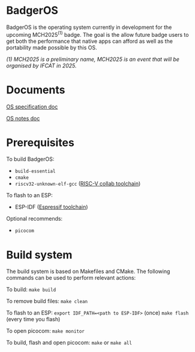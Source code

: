 # BadgerOS

BadgerOS is the operating system currently in development for the upcoming MCH2025<sup>(1)</sup> badge.
The goal is the allow future badge users to get both the performance that native apps can afford as well as the portability made possible by this OS.

*(1) MCH2025 is a preliminary name, MCH2025 is an event that will be organised by IFCAT in 2025.*



# Documents

[OS specification doc](https://docs.google.com/document/d/1qgpeLhjLZvecd4yATPb-9B1IthdMw18idM6reSSEXS8/edit?usp=sharing)

[OS notes doc](https://docs.google.com/document/d/1y2fYwdAGRNWYJmHFczQzzb913dGTHXzgqrCjLKwj9k8/edit?usp=sharing)



# Prerequisites

To build BadgerOS:
- `build-essential`
- `cmake`
- `riscv32-unknown-elf-gcc` ([RISC-V collab toolchain](https://github.com/riscv-collab/riscv-gnu-toolchain))

To flash to an ESP:
- ESP-IDF ([Espressif toolchain](https://docs.espressif.com/projects/esp-idf/en/latest/esp32/get-started/#installation))

Optional recommends:
- `picocom`



# Build system
The build system is based on Makefiles and CMake.
The following commands can be used to perform relevant actions:

To build: `make build`

To remove build files: `make clean`

To flash to an ESP: `export IDF_PATH=<path to ESP-IDF>` (once) `make flash` (every time you flash)

To open picocom: `make monitor`

To build, flash and open picocom: `make` or `make all`
